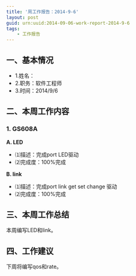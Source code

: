 ```yaml
---
title: '周工作报告：2014-9-6'
layout: post
guid: urn:uuid:2014-09-06-work-report-2014-9-6
tags:
    - 工作报告
---
```


## 一、基本情况

 - 1.姓名：
 - 2.职务：软件工程师
 - 3.时间：2014/9/6

## 二、本周工作内容

### 1. GS608A

**A. LED**

 - ⑴描述：完成port LED驱动
 - ⑵完成度：100%完成
 
**B. link**

 - ⑴描述：完成port link get set change 驱动
 - ⑵完成度：100%完成
 
## 三、本周工作总结

本周编写LED和link。

## 四、工作建议

下周将编写qos和rate。